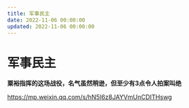 ```yaml
---
title: 军事民主
date: 2022-11-06 00:00:00
updated: 2022-11-06 00:00:00
---
```


# 军事民主

**粟裕指挥的这场战役，名气虽然稍逊，但至少有3点令人拍案叫绝**

https://mp.weixin.qq.com/s/hN5I6z8JAYVmUnCDITHswg
